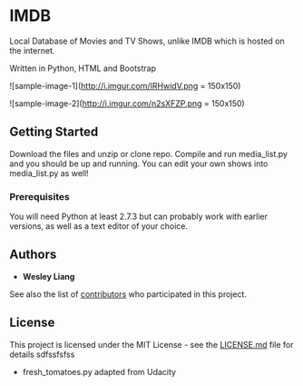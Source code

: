 # IMDB

Local Database of Movies and TV Shows, unlike IMDB which is hosted on the internet.

Written in Python, HTML and Bootstrap

![sample-image-1](http://i.imgur.com/IRHwidV.png = 150x150)

![sample-image-2](http://i.imgur.com/n2sXFZP.png = 150x150)

## Getting Started

Download the files and unzip or clone repo. Compile and run media_list.py and you should be up and running. You can edit your own shows into media_list.py as well!

### Prerequisites

You will need Python at least 2.7.3 but can probably work with earlier versions, as well as a text editor of your choice.

## Authors

* **Wesley Liang**

See also the list of [contributors](https://github.com/your/project/contributors) who participated in this project.

## License

This project is licensed under the MIT License - see the [LICENSE.md](LICENSE.md) file for details
sdfssfsfss

* fresh_tomatoes.py adapted from Udacity
